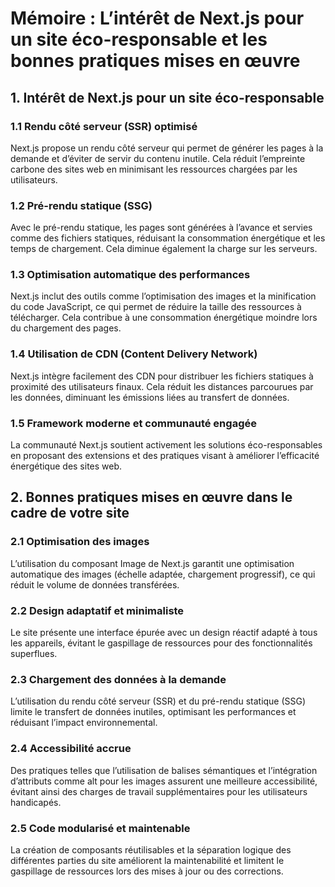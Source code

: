 # Mémoire : L’intérêt de Next.js pour un site éco-responsable et les bonnes pratiques mises en œuvre

## 1. Intérêt de Next.js pour un site éco-responsable
### 1.1 Rendu côté serveur (SSR) optimisé
Next.js propose un rendu côté serveur qui permet de générer les pages à la demande et d’éviter de servir du contenu inutile. Cela réduit l’empreinte carbone des sites web en minimisant les ressources chargées par les utilisateurs.

### 1.2 Pré-rendu statique (SSG)
Avec le pré-rendu statique, les pages sont générées à l’avance et servies comme des fichiers statiques, réduisant la consommation énergétique et les temps de chargement. Cela diminue également la charge sur les serveurs.

### 1.3 Optimisation automatique des performances
Next.js inclut des outils comme l’optimisation des images et la minification du code JavaScript, ce qui permet de réduire la taille des ressources à télécharger. Cela contribue à une consommation énergétique moindre lors du chargement des pages.

### 1.4 Utilisation de CDN (Content Delivery Network)
Next.js intègre facilement des CDN pour distribuer les fichiers statiques à proximité des utilisateurs finaux. Cela réduit les distances parcourues par les données, diminuant les émissions liées au transfert de données.

### 1.5 Framework moderne et communauté engagée
La communauté Next.js soutient activement les solutions éco-responsables en proposant des extensions et des pratiques visant à améliorer l’efficacité énergétique des sites web.

## 2. Bonnes pratiques mises en œuvre dans le cadre de votre site
### 2.1 Optimisation des images
L’utilisation du composant Image de Next.js garantit une optimisation automatique des images (échelle adaptée, chargement progressif), ce qui réduit le volume de données transférées.

### 2.2 Design adaptatif et minimaliste
Le site présente une interface épurée avec un design réactif adapté à tous les appareils, évitant le gaspillage de ressources pour des fonctionnalités superflues.

### 2.3 Chargement des données à la demande
L’utilisation du rendu côté serveur (SSR) et du pré-rendu statique (SSG) limite le transfert de données inutiles, optimisant les performances et réduisant l’impact environnemental.

### 2.4 Accessibilité accrue
Des pratiques telles que l’utilisation de balises sémantiques et l’intégration d’attributs comme alt pour les images assurent une meilleure accessibilité, évitant ainsi des charges de travail supplémentaires pour les utilisateurs handicapés.

### 2.5 Code modularisé et maintenable
La création de composants réutilisables et la séparation logique des différentes parties du site améliorent la maintenabilité et limitent le gaspillage de ressources lors des mises à jour ou des corrections.

